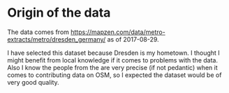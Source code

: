 # Origin of the data

The data comes from https://mapzen.com/data/metro-extracts/metro/dresden_germany/ as of 2017-08-29.

I have selected this dataset because Dresden is my hometown. I thought I might benefit from local knowledge if it comes to problems with the data. Also I know the people from the are very precise (if not pedantic) when it comes to contributing data on OSM, so I expected the dataset would be of very good quality.
